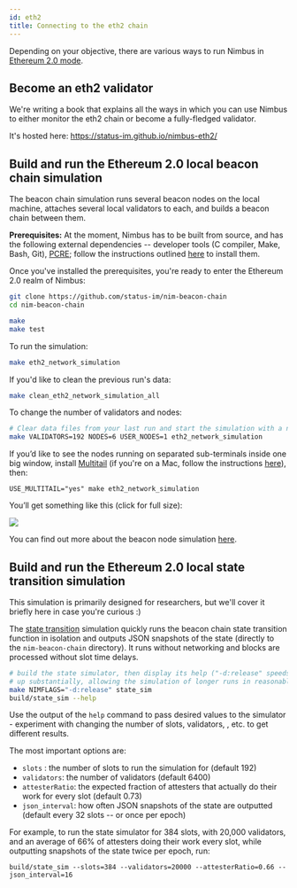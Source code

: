 ```yaml
---
id: eth2
title: Connecting to the eth2 chain
---
```


Depending on your objective, there are various ways to run Nimbus in [Ethereum 2.0 mode](https://github.com/status-im/nimbus-eth2).

## Become an eth2 validator

We're writing a book that explains all the ways in which you can use Nimbus to either monitor the eth2 chain or become a fully-fledged validator.

It's hosted here: https://status-im.github.io/nimbus-eth2/

## Build and run the Ethereum 2.0 local beacon chain simulation

The beacon chain simulation runs several beacon nodes on the local machine, attaches several local validators to each, and builds a beacon chain between them. 

**Prerequisites:** At the moment, Nimbus has to be built from source, and has the following external dependencies -- developer tools (C compiler, Make, Bash, Git), [PCRE](https://www.pcre.org/); follow the instructions outlined [here](https://github.com/status-im/nim-beacon-chain#prerequisites-for-everyone) to install them.

Once you've installed the prerequisites, you're ready to enter the Ethereum 2.0 realm of Nimbus:

```bash
git clone https://github.com/status-im/nim-beacon-chain
cd nim-beacon-chain

make
make test
```

To run the simulation:

```bash
make eth2_network_simulation
```

If you'd like to clean the previous run's data:

```bash
make clean_eth2_network_simulation_all
```

To change the number of validators and nodes:

```bash
# Clear data files from your last run and start the simulation with a new genesis block:
make VALIDATORS=192 NODES=6 USER_NODES=1 eth2_network_simulation
```

If you’d like to see the nodes running on separated sub-terminals inside one big window, install [Multitail](https://www.vanheusden.com/multitail/index.php) (if you're on a Mac, follow the instructions [here](https://brewinstall.org/Install-multitail-on-Mac-with-Brew/)), then:


```
USE_MULTITAIL="yes" make eth2_network_simulation
```

You’ll get something like this (click for full size):

[![](https://i.imgur.com/Pc99VDO.png)](https://i.imgur.com/Pc99VDO.png)


You can find out more about the beacon node simulation [here](https://our.status.im/nimbus-development-update-03/#beaconsimulation).

## Build and run the Ethereum 2.0 local state transition simulation

This simulation is primarily designed for researchers, but we'll cover it briefly here in case you're curious :)

The [state transition](https://github.com/ethereum/annotated-spec/blob/master/phase0/beacon-chain.md#beacon-chain-state-transition-function) simulation quickly runs the beacon chain state transition function in isolation and outputs JSON snapshots of the state (directly to the `nim-beacon-chain` directory). It runs without networking and blocks are processed without slot time delays.

```bash
# build the state simulator, then display its help ("-d:release" speeds it
# up substantially, allowing the simulation of longer runs in reasonable time)
make NIMFLAGS="-d:release" state_sim
build/state_sim --help
```

Use the output of the `help` command to pass desired values to the simulator - experiment with changing the number of slots, validators, , etc. to get different results.

The most important options are:

- `slots` : the number of slots to run the simulation for (default 192)
- `validators`: the number of validators (default 6400)
- `attesterRatio`: the expected fraction of attesters that actually do their work for every slot (default 0.73)
- `json_interval`: how often JSON snapshots of the state are outputted (default every 32 slots -- or once per epoch)

For example, to run the state simulator for 384 slots, with 20,000 validators, and an average of 66% of attesters doing their work every slot, while outputting snapshots of the state twice per epoch, run:

```
build/state_sim --slots=384 --validators=20000 --attesterRatio=0.66 --json_interval=16
```
